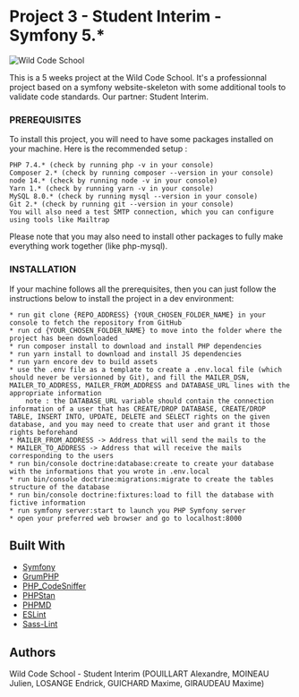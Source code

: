 # Project 3 - Student Interim - Symfony 5.*

![Wild Code School](https://wildcodeschool.fr/wp-content/uploads/2019/01/logo_pink_176x60.png)

This is a 5 weeks project at the Wild Code School. It's a professionnal project based on a symfony website-skeleton with some additional tools to validate code standards.
Our partner: Student Interim.

### PREREQUISITES

To install this project, you will need to have some packages installed on your machine. Here is the recommended setup :

    PHP 7.4.* (check by running php -v in your console)
    Composer 2.* (check by running composer --version in your console)
    node 14.* (check by running node -v in your console)
    Yarn 1.* (check by running yarn -v in your console)
    MySQL 8.0.* (check by running mysql --version in your console)
    Git 2.* (check by running git --version in your console)
    You will also need a test SMTP connection, which you can configure using tools like Mailtrap

Please note that you may also need to install other packages to fully make everything work together (like php-mysql).

### INSTALLATION

If your machine follows all the prerequisites, then you can just follow the instructions below to install the project in a dev environment:

    * run git clone {REPO_ADDRESS} {YOUR_CHOSEN_FOLDER_NAME} in your console to fetch the repository from GitHub
    * run cd {YOUR_CHOSEN_FOLDER_NAME} to move into the folder where the project has been downloaded
    * run composer install to download and install PHP dependencies
    * run yarn install to download and install JS dependencies
    * run yarn encore dev to build assets
    * use the .env file as a template to create a .env.local file (which should never be versionned by Git), and fill the MAILER_DSN, MAILER_TO_ADDRESS, MAILER_FROM_ADDRESS and DATABASE_URL lines with the appropriate information
        note : the DATABASE_URL variable should contain the connection information of a user that has CREATE/DROP DATABASE, CREATE/DROP TABLE, INSERT INTO, UPDATE, DELETE and SELECT rights on the given database, and you may need to create that user and grant it those rights beforehand
    * MAILER_FROM_ADDRESS -> Address that will send the mails to the
    * MAILER_TO_ADDRESS -> Address that will receive the mails corresponding to the users
    * run bin/console doctrine:database:create to create your database with the informations that you wrote in .env.local
    * run bin/console doctrine:migrations:migrate to create the tables structure of the database
    * run bin/console doctrine:fixtures:load to fill the database with fictive information
    * run symfony server:start to launch you PHP Symfony server
    * open your preferred web browser and go to localhost:8000

## Built With

* [Symfony](https://github.com/symfony/symfony)
* [GrumPHP](https://github.com/phpro/grumphp)
* [PHP_CodeSniffer](https://github.com/squizlabs/PHP_CodeSniffer)
* [PHPStan](https://github.com/phpstan/phpstan)
* [PHPMD](http://phpmd.org)
* [ESLint](https://eslint.org/)
* [Sass-Lint](https://github.com/sasstools/sass-lint)

## Authors

Wild Code School - Student Interim (POUILLART Alexandre, MOINEAU Julien, LOSANGE Endrick, GUICHARD Maxime, GIRAUDEAU Maxime)